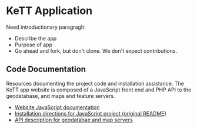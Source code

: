 # KeTT Application
Need introductionary paragragh:
* Describe the app
* Purpose of app
* Go ahead and fork, but don't clone. We don't expect contributions.

## Code Documentation
Resources documenting the project code and installation assistance. The KeTT app
website is composed of a JavaScript front end and PHP API to the geodatabase,
and maps and feature servers.
* [Website JavaScript documentation](docs/js/README.md)
* [Installation directions for JavaScript project (original README)](docs/original-installation/README.md)
* [API description for geodatabae and map servers](docs/api/README.md)
